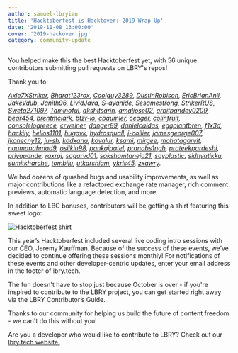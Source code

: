 ```yaml
--- 
author: samuel-lbryian
title: 'Hacktoberfest is Hacktover: 2019 Wrap-Up'
date: '2019-11-08 13:00:00'
cover: '2019-hackover.jpg'
category: community-update
---
```


You helped make this the best Hacktoberfest yet, with 56 unique contributors submitting pull requests on LBRY's repos! 

Thank you to: 

_[Axle7XStriker](https://github.com/Axle7XStriker), [Bharat123rox](https://github.com/Bharat123rox), [Coolguy3289](https://github.com/lbryio/Coolguy3289), [DustinRobison](https://github.com/DustinRobison), [EricBrianAnil](https://github.com/EricBrianAnil), [JakeVdub](https://github.com/JakeVdub), [Janith96](https://github.com/Janith96), [LividJava](https://github.com/LividJava), [S-ayanide](https://github.com/S-ayanide), [Sesamestrong](https://github.com/Sesamestrong), [StrikerRUS](https://github.com/StrikerRUS), [Sweta271097](https://github.com/Sweta271097), [Taminoful](https://github.com/Taminoful), [akshitsarin](https://github.com/akshitsarin), [amaljose02](https://github.com/amaljose02), [arpitpandey0209](https://github.com/arpitpandey0209), [bear454](https://github.com/bear454), [brentmclark](https://github.com/brentmclark), [btzr-io](https://github.com/btzr-io), [cbaumler](https://github.com/cbaumler), [ceoger](https://github.com/ceoger), [colinfruit](https://github.com/colinfruit), [consolelogreece](https://github.com/consolelogreece), [crweiner](https://github.com/crweiner), [danger89](https://github.com/danger89), [danielcaldas](https://github.com/danielcaldas), [eggplantbren](https://github.com/eggplantbren), [f1x3d](https://github.com/f1x3d), [hackily](https://github.com/hackily), [helios1101](https://github.com/helios1101), [hugovk](https://github.com/hugovk), [hydrosquall](https://github.com/hydrosquall), [j-collier](https://github.com/j-collier), [jamesgeorge007](https://github.com/jamesgeorge007), [jkonecny12](https://github.com/jkonecny12), [ju-sh](https://github.com/ju-sh), [kodxana](https://github.com/kodxana), [kovalur](https://github.com/kovalur), [ksami](https://github.com/ksami), [mirgee](https://github.com/mirgee), [mohatagarvit](https://github.com/mohatagarvit), [naumanahmad9](https://github.com/naumanahmad9), [osilkin98](https://github.com/osilkin98), [pankajpatel](https://github.com/pankajpatel), [pranabs1ngh](https://github.com/pranabs1ngh), [prateekpardeshi](https://github.com/prateekpardeshi), [priyapande](https://github.com/priyapande), [raxraj](https://github.com/raxraj), [sagarvd01](https://github.com/sagarvd01), [sakshamtaneja21](https://github.com/sakshamtaneja21), [sayplastic](https://github.com/sayplastic), [sidhyatikku](https://github.com/sidhyatikku), [sumitkharche](https://github.com/sumitkharche), [tombiju](https://github.com/tombiju), [utkarshiam](https://github.com/utkarshiam), [ykris45](https://github.com/ykris45), [zxawry](https://github.com/zxawry)._

We had dozens of quashed bugs and usability improvements, as well as major contributions like a refactored exchange rate manager, rich comment previews, automatic language detection, and more.

In addition to LBC bonuses, contributors will be getting a shirt featuring this sweet logo:


![Hacktoberfest shirt](https://spee.ch/@lbrynews:0/Hacktoberfest-tshirt.png)

This year’s Hacktoberfest included several live coding intro sessions with our CEO, Jeremy Kauffman. Because of the success of these events, we’ve decided to continue offering these sessions monthly! For notifications of these events and other developer-centric updates, enter your email address in the footer of lbry.tech.

The fun doesn't have to stop just because October is over - if you're inspired to contribute to the LBRY project, you can get started right away via the LBRY Contributor’s Guide.


Thanks to our community for helping us build the future of content freedom - we can't do this without you!

Are you a developer who would like to contribute to LBRY? Check out our [lbry.tech website.](https://lbry.tech)

